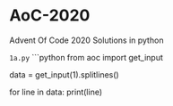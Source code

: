 # AoC-2020
Advent Of Code 2020 Solutions in python


`1a.py` ```python
from aoc import get_input

data = get_input(1).splitlines()

for line in data:
    print(line)

```

